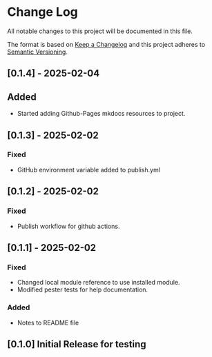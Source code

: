 # Change Log

All notable changes to this project will be documented in this file.

The format is based on [Keep a Changelog](http://keepachangelog.com/)
and this project adheres to [Semantic Versioning](http://semver.org/).

## [0.1.4] - 2025-02-04

## Added
- Started adding Github-Pages mkdocs resources to project.

## [0.1.3] - 2025-02-02

### Fixed
- GitHub environment variable added to publish.yml


## [0.1.2] - 2025-02-02

### Fixed
- Publish workflow for github actions.

## [0.1.1] - 2025-02-02

### Fixed
- Changed local module reference to use installed module.
- Modified pester tests for help documentation.

### Added
- Notes to README file


## [0.1.0] Initial Release for testing

